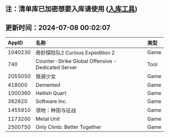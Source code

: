 ## 注：清单库已加密想要入库请使用 ([入库工具](https://github.com/BlankTMing/ManifestAutoUpdate/releases))

## 更新时间：2024-07-08 00:02:07
| AppID | 名称 | 类型  |
| :-------------------- | :----------------------------- | :----------- |
| 1040230 | 奇妙探险队2 Curious Expedition 2| Game |
| 740 | Counter-Strike Global Offensive - Dedicated Server| Tool |
| 2055050 |   铁骑少女| Game |
| 418000 | Demented| Game |
| 1000360 | Hellish Quart| Game |
| 362620 | Software Inc.| Game |
| 1455910 | 领地：种田与征战| Game |
| 1173200 | Metal Unit| Game |
| 2500750 | Only Climb: Better Together| Game |
